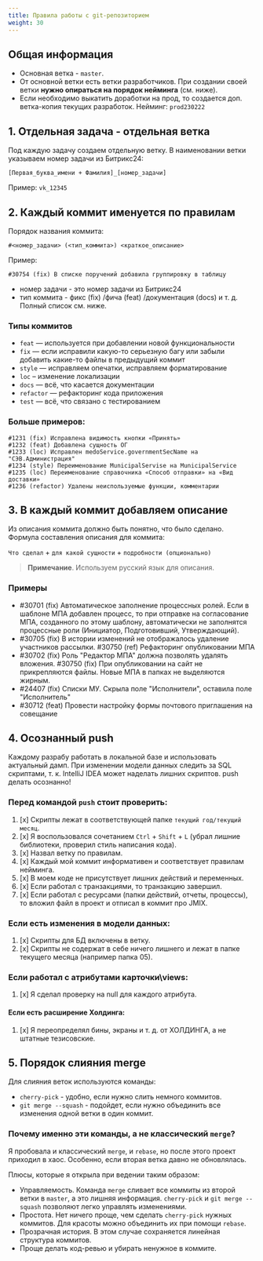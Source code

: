 ```yaml
---
title: Правила работы с git-репозиторием
weight: 30
---
```


## Общая информация
- Основная ветка - `master`.
- От основной ветки есть ветки разработчиков. При создании своей ветки
  **нужно опираться на порядок нейминга** (см. ниже).
- Если необходимо выкатить доработки на прод, то создается доп. 
ветка-копия текущих разработок. Нейминг: `prod230222`

## 1. Отдельная задача - отдельная ветка
Под каждую задачу создаем отдельную ветку. В наименовании ветки указываем номер задачи из Битрикс24:

```
[Первая_буква_имени + Фамилия]_[номер_задачи]
```
Пример: `vk_12345`

## 2. Каждый коммит именуется по правилам
Порядок названия коммита:

```
#<номер_задачи> (<тип_коммита>) <краткое_описание>
```
Пример: 

```
#30754 (fix) В списке поручений добавила группировку в таблицу
```

- номер задачи - это номер задачи из Битрикс24
- тип коммита - фикс (fix) /фича (feat) /документация (docs) и т. д. Полный список см. ниже.

### Типы коммитов
-	`feat` — используется при добавлении новой функциональности
-	`fix` — если исправили какую-то серьезную багу или забыли добавить какие-то файлы в предыдущий коммит
-	`style` — исправляем опечатки, исправляем форматирование
-	`loc` – изменение локализации
-	`docs` — всё, что касается документации
-	`refactor` — рефакторинг кода приложения
-	`test` — всё, что связано с тестированием


### Больше примеров:
```
#1231 (fix) Исправлена видимость кнопки «Принять»
#1232 (feat) Добавлена сущность ОГ
#1233 (loc) Исправлен medoService.governmentSecName на "СЭВ.Администрация"
#1234 (style) Переименование MunicipalServise на MunicipalService
#1235 (loc) Переименование справочника «Способ отправки» на «Вид доставки»
#1236 (refactor) Удалены неиспользуемые функции, комментарии
```

## 3. В каждый коммит добавляем описание
Из описания коммита должно быть понятно, что было сделано. Формула составления описания для коммита:

`Что сделал` + `для какой сущности` + `подробности (опционально)`

> **Примечание**. Используем русский язык для описания.

### Примеры
- #30701 (fix) Автоматическое заполнение процессных ролей.
  Если в шаблоне МПА добавлен процесс, то при отправке на согласование МПА, созданного по этому шаблону, автоматически не заполнятся процессные роли (Инициатор, Подготовивший, Утверждающий).
- #30705 (fix) В истории изменений не отображалось удаление участников рассылки.
  #30750 (ref) Рефакторинг опубликовании МПА
- #30702 (fix) Роль "Редактор МПА" должна позволять удалять вложения.
  #30750 (fix) При опубликовании на сайт не прикрепляются файлы. Новые МПА в папках не выделяются жирным.
- #24407 (fix) Списки МУ. Скрыла поле "Исполнители", оставила поле "Исполнитель"
- #30712 (feat) Провести настройку формы почтового приглашения на совещание

## 4. Осознанный push
Каждому разрабу работать в локальной базе и 
использовать актуальный дамп.
При изменении модели данных следить за SQL скриптами, 
т. к. IntelliJ IDEA может наделать лишних скриптов.
push делать осознанно!

### Перед командой `push` стоит проверить:
1. [x] Скрипты лежат в соответствующей папке `текущий год/текущий месяц`.
1. [x] Я воспользовался сочетанием `Ctrl` + `Shift` + `L` (убрал лишние библиотеки, проверил стиль написания кода).
1. [x] Назвал ветку по правилам.
1. [x] Каждый мой коммит информативен и соответствует правилам нейминга.
1. [x] В моем коде не присутствует лишних действий и переменных.
1. [x] Если работал с транзакциями, то транзакцию завершил.
1. [x] Если работал с ресурсами (папки действий, отчеты, процессы), то вложил файл в проект и отписал в коммит про JMIX.

### Если есть изменения в модели данных:
1. [x] Скрипты для БД включены в ветку.
2. [x] Скрипты не содержат в себе ничего лишнего и лежат в папке текущего месяца (например папка 05).

### Если работал с атрибутами карточки\views:
1. [x] Я сделал проверку на null для каждого атрибута.
#### Если есть расширение Холдинга:
1. [x] Я переопределял бины, экраны и т. д. от ХОЛДИНГА, а не штатные тезисовские.

## 5. Порядок слияния merge
Для слияния веток используются команды:
- `cherry-pick` - удобно, если нужно слить немного коммитов.
- `git merge --squash` - подойдет, если нужно объединить все изменения одной ветки в один коммит.
  
### Почему именно эти команды, а не классический `merge`?
Я пробовала и классический `merge`, и `rebase`, но после этого проект
приходил в хаос. Особенно, если вторая ветка давно не обновлялась.

Плюсы, которые я открыла при ведении таким образом:
+ Управляемость. Команда `merge` сливает все коммиты из второй ветки в `master`, а это
лишняя информация. `cherry-pick` и `git merge --squash` позволяют легко управлять
изменениями.
+ Простота. Нет ничего проще, чем сделать `cherry-pick` нужных коммитов.
Для красоты можно объединить их при помощи `rebase`.
+ Прозрачная история. В этом случае сохраняется линейная структура коммитов.
+ Проще делать код-ревью и убирать ненужное в коммите.